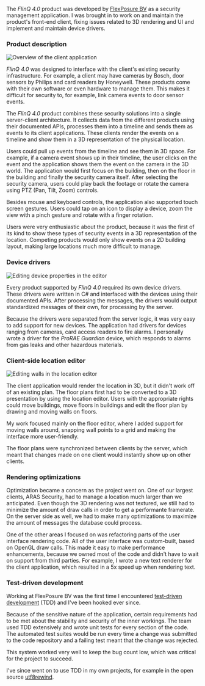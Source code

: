 The _FlinQ 4.0_ product was developed by [FlexPosure BV](http://www.flexposure.nl) as a security management application. I was brought in to work on and maintain the product's front-end client, fixing issues related to 3D rendering and UI and implement and maintain device drivers.

### Product description ###

![Overview of the client application][1]

_FlinQ 4.0_ was designed to interface with the client's existing security infrastructure. For example, a client may have cameras by Bosch, door sensors by Philips and card readers by Honeywell. These products come with their own software or even hardware to manage them. This makes it difficult for security to, for example, link camera events to door sensor events.

The _FlinQ 4.0_ product combines these security solutions into a single server-client architecture. It collects data from the different products using their documented APIs, processes them into a timeline and sends them as events to its client applications. These clients render the events on a timeline and show them in a 3D representation of the physical location.

Users could pull up events from the timeline and see them in 3D space. For example, if a camera event shows up in their timeline, the user clicks on the event and the application shows them the event on the camera in the 3D world. The application would first focus on the building, then on the floor in the building and finally the security camera itself. After selecting the security camera, users could play back the footage or rotate the camera using PTZ (Pan, Tilt, Zoom) controls.

Besides mouse and keyboard controls, the application also supported touch screen gestures. Users could tap on an icon to display a device, zoom the view with a pinch gesture and rotate with a finger rotation.

Users were very enthusiastic about the product, because it was the first of its kind to show these types of security events in a 3D representation of the location. Competing products would only show events on a 2D building layout, making large locations much more difficult to manage.

### Device drivers ###

![Editing device properties in the editor][2]

Every product supported by _FlinQ 4.0_ required its own device drivers. These drivers were written in C# and interfaced with the devices using their documented APIs. After processing the messages, the drivers would output standardized messages of their own, for processing by the server.

Because the drivers were separated from the server logic, it was very easy to add support for new devices. The application had drivers for devices ranging from cameras, card access readers to fire alarms. I personally wrote a driver for the _ProRAE Guardian_ device, which responds to alarms from gas leaks and other hazardous materials.

### Client-side location editor ###

![Editing walls in the location editor][3]

The client application would render the location in 3D, but it didn't work off of an existing plan. The floor plans first had to be converted to a 3D presentation by using the location editor. Users with the appropriate rights could move buildings, move floors in buildings and edit the floor plan by drawing and moving walls on floors.

My work focused mainly on the floor editor, where I added support for moving walls around, snapping wall points to a grid and making the interface more user-friendly.

The floor plans were synchronized between clients by the server, which meant that changes made on one client would instantly show up on other clients.

### Rendering optimizations ###

Optimization became a concern as the project went on. One of our largest clients, ARAS Security, had to manage a location much larger than we anticipated. Even though the 3D rendering was not textured, we still had to minimize the amount of draw calls in order to get a performante framerate. On the server side as well, we had to make many optimizations to maximize the amount of messages the database could process.

One of the other areas I focused on was refactoring parts of the user interface rendering code. All of the user interface was custom-built, based on OpenGL draw calls. This made it easy to make performance enhancements, because we owned most of the code and didn't have to wait on support from third parties. For example, I wrote a new text renderer for the client application, which resulted in a 5x speed up when rendering text.

### Test-driven development ###

Working at FlexPosure BV was the first time I encountered [test-driven development](https://en.wikipedia.org/wiki/Test-driven_development) (TDD) and I've been hooked ever since.

Because of the sensitive nature of the application, certain requirements had to be met about the stability and security of the inner workings. The team used TDD extensively and wrote unit tests for every section of the code. The automated test suites would be run every time a change was submitted to the code repository and a failing test meant that the change was rejected.

This system worked very well to keep the bug count low, which was critical for the project to succeed.

I've since went on to use TDD in my own projects, for example in the open source [utf8rewind](http://bitbucket.org/knight666/utf8rewind).

[1]: FQ40_Overview.png "{ &quot;orientation&quot;: &quot;left&quot; }"
[2]: FQ40_DeviceProperties.png "{ &quot;orientation&quot;: &quot;right&quot; }"
[3]: FQ40_FloorEditor.png "{ &quot;orientation&quot;: &quot;left&quot; }"